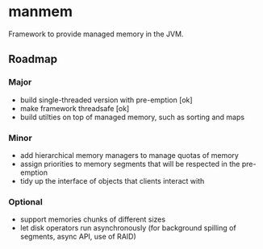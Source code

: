 # manmem
Framework to provide managed memory in the JVM.

## Roadmap

### Major
* build single-threaded version with pre-emption [ok]
* make framework threadsafe [ok]
* build utilties on top of managed memory, such as sorting and maps

### Minor
* add hierarchical memory managers to manage quotas of memory
* assign priorities to memory segments that will be respected in the pre-emption
* tidy up the interface of objects that clients interact with

### Optional
* support memories chunks of different sizes
* let disk operators run asynchronously (for background spilling of segments, async API, use of RAID)